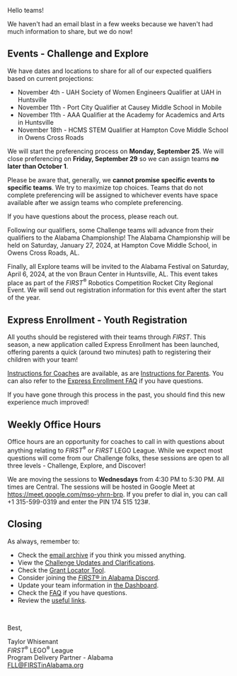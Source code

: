 Hello teams!

We haven't had an email blast in a few weeks because we haven't had much information to share, but we do now!

## Events - Challenge and Explore

We have dates and locations to share for all of our expected qualifiers based on current projections:
- November 4th - UAH Society of Women Engineers Qualifier at UAH in Huntsville
- November 11th - Port City Qualifier at Causey Middle School in Mobile
- November 11th - AAA Qualifier at the Academy for Academics and Arts in Huntsville
- November 18th - HCMS STEM Qualifier at Hampton Cove Middle School in Owens Cross Roads

We will start the preferencing process on **Monday, September 25**. We will close preferencing on **Friday, September 29** so we can assign teams **no later than October 1**.

Please be aware that, generally, we **cannot promise specific events to specific teams**. We try to maximize top choices. Teams that do not complete preferencing will be assigned to whichever events have space available after we assign teams who complete preferencing.

If you have questions about the process, please reach out.

Following our qualifiers, some Challenge teams will advance from their qualifiers to the Alabama Championship! The Alabama Championship will be held on Saturday, January 27, 2024, at Hampton Cove Middle School, in Owens Cross Roads, AL. 

Finally, all Explore teams will be invited to the Alabama Festival on Saturday, April 6, 2024, at the von Braun Center in Huntsville, AL. This event takes place as part of the *FIRST*<sup>&reg;</sup> Robotics Competition Rocket City Regional Event. We will send out registration information for this event after the start of the year.


## Express Enrollment - Youth Registration

All youths should be registered with their teams through *FIRST*. This season, a new application called Express Enrollment has been launched, offering parents a quick (around two minutes) path to registering their children with your team!

[Instructions for Coaches](https://www.firstinspires.org/sites/default/files/uploads/resource_library/express-enrollment-youth-registration-mentors.pdf) are available, as are [Instructions for Parents](https://www.firstinspires.org/sites/default/files/uploads/resource_library/express-enrollment-youth-registration-parents.pdf). You can also refer to the [Express Enrollment FAQ](https://www.firstinspires.org/sites/default/files/uploads/resource_library/express-enrollment-youth-registration-faq.pdf) if you have questions.

If you have gone through this process in the past, you should find this new experience much improved!


## Weekly Office Hours

Office hours are an opportunity for coaches to call in with questions about anything relating to *FIRST*<sup>&reg;</sup> or *FIRST* LEGO League. While we expect most questions will come from our Challenge folks, these sessions are open to all three levels - Challenge, Explore, and Discover!

We are moving the sessions to **Wednesdays** from 4:30 PM to 5:30 PM. All times are Central. The sessions will be hosted in Google Meet at https://meet.google.com/mso-yhrn-brp. If you prefer to dial in, you can call +1 315-599-0319 and enter the PIN 174 515 123#.


## Closing

As always, remember to:
- Check the [email archive](https://github.com/drewwhis/alabama-first-lego-league/tree/main/2023-2024/email-blasts) if you think you missed anything.
- View the [Challenge Updates and Clarifications](https://firstinspiresst01.blob.core.windows.net/first-in-show-masterpiece/fll-challenge/fll-challenge-masterpiece-challenge-updates.pdf).
- Check the [Grant Locator Tool](https://www.firstinspires.org/robotics/team-grants).
- Consider joining the [*FIRST*&reg; in Alabama Discord](http://discord.gg/XfurbWERQ8).
- Update your team information in [the Dashboard](https://my.firstinspires.org/Dashboard/).
- Check the [FAQ](https://github.com/drewwhis/alabama-first-lego-league/wiki/Frequently-Asked-Questions) if you have questions.
- Review the [useful links](https://github.com/drewwhis/alabama-first-lego-league/wiki/Useful-Links).

<br />

Best,
<p>
  Taylor Whisenant<br />
  <i>FIRST</i><sup>&reg;</sup> LEGO<sup>&reg;</sup> League<br />
  Program Delivery Partner - Alabama<br >
  <a href="mailto:fll@firstinalabama.org">FLL@FIRSTinAlabama.org</a>
</p>